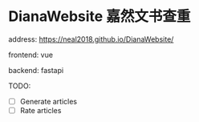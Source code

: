 # DianaWebsite 嘉然文书查重

address: https://neal2018.github.io/DianaWebsite/

frontend: vue

backend: fastapi

TODO:

- [ ] Generate articles
- [ ] Rate articles